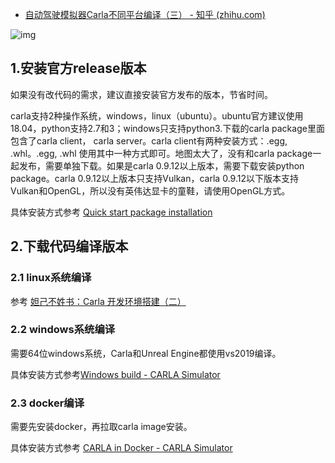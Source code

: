 - [自动驾驶模拟器Carla不同平台编译（三） - 知乎 (zhihu.com)](https://zhuanlan.zhihu.com/p/473419868)

![img](https://pic1.zhimg.com/80/v2-4c3f8204cd8545fa88e84248186c9f48_720w.jpg)

## 1.安装官方release版本

如果没有改代码的需求，建议直接安装官方发布的版本，节省时间。

carla支持2种操作系统，windows，linux（ubuntu）。ubuntu官方建议使用18.04，python支持2.7和3；windows只支持python3.下载的carla package里面包含了carla client， carla server。carla client有两种安装方式：.egg, .whl。.egg, .whl 使用其中一种方式即可。地图太大了，没有和carla package一起发布，需要单独下载。如果是carla 0.9.12以上版本，需要下载安装python package。carla 0.9.12以上版本只支持Vulkan，carla 0.9.12以下版本支持Vulkan和OpenGL，所以没有英伟达显卡的童鞋，请使用OpenGL方式。

具体安装方式参考 [Quick start package installation](https://link.zhihu.com/?target=https%3A//carla.readthedocs.io/en/latest/start_quickstart/)

## 2.下载代码编译版本

### 2.1 linux系统编译

参考 [妲己不姓书：Carla 开发环境搭建（二）](https://zhuanlan.zhihu.com/p/470335288)

### 2.2 windows系统编译

需要64位windows系统，Carla和Unreal Engine都使用vs2019编译。

具体安装方式参考[Windows build - CARLA Simulator](https://link.zhihu.com/?target=https%3A//carla.readthedocs.io/en/latest/build_windows/)

### 2.3 docker编译

需要先安装docker，再拉取carla image安装。

具体安装方式参考 [CARLA in Docker - CARLA Simulator](https://link.zhihu.com/?target=https%3A//carla.readthedocs.io/en/latest/build_docker/)